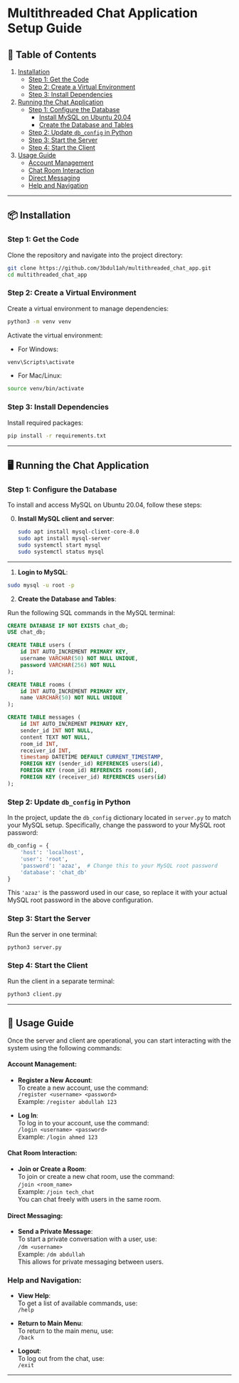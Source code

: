 
# Multithreaded Chat Application Setup Guide

## 📑 Table of Contents
1. [Installation](#-installation)
    - [Step 1: Get the Code](#step-1-get-the-code)
    - [Step 2: Create a Virtual Environment](#step-2-create-a-virtual-environment)
    - [Step 3: Install Dependencies](#step-3-install-dependencies)
2. [Running the Chat Application](#-running-the-chat-application)
    - [Step 1: Configure the Database](#step-1-configure-the-database)
        - [Install MySQL on Ubuntu 20.04](#install-mysql-on-ubuntu-2004)
        - [Create the Database and Tables](#create-the-database-and-tables)
    - [Step 2: Update `db_config` in Python](#step-2-update-db_config-in-python)
    - [Step 3: Start the Server](#step-3-start-the-server)
    - [Step 4: Start the Client](#step-4-start-the-client)
3. [Usage Guide](#-usage-guide)
    - [Account Management](#account-management)
    - [Chat Room Interaction](#chat-room-interaction)
    - [Direct Messaging](#direct-messaging)
    - [Help and Navigation](#help-and-navigation)

---

## 📦 Installation

### Step 1: Get the Code

Clone the repository and navigate into the project directory:

```bash
git clone https://github.com/3bdul1ah/multithreaded_chat_app.git
cd multithreaded_chat_app
```

### Step 2: Create a Virtual Environment

Create a virtual environment to manage dependencies:

```bash
python3 -m venv venv
```

Activate the virtual environment:

- For Windows:

```bash
venv\Scripts\activate
```

- For Mac/Linux:

```bash
source venv/bin/activate
```

### Step 3: Install Dependencies

Install required packages:

```bash
pip install -r requirements.txt
```

---

## 🖥 Running the Chat Application

### Step 1: Configure the Database


To install and access MySQL on Ubuntu 20.04, follow these steps:

0. **Install MySQL client and server**:
    ```bash
    sudo apt install mysql-client-core-8.0
    sudo apt install mysql-server
    sudo systemctl start mysql
    sudo systemctl status mysql
    ```

---


1. **Login to MySQL**:

```bash
sudo mysql -u root -p
```

2. **Create the Database and Tables**:

Run the following SQL commands in the MySQL terminal:

```sql
CREATE DATABASE IF NOT EXISTS chat_db;
USE chat_db;

CREATE TABLE users (
    id INT AUTO_INCREMENT PRIMARY KEY,
    username VARCHAR(50) NOT NULL UNIQUE,
    password VARCHAR(256) NOT NULL
);

CREATE TABLE rooms (
    id INT AUTO_INCREMENT PRIMARY KEY,
    name VARCHAR(50) NOT NULL UNIQUE
);

CREATE TABLE messages (
    id INT AUTO_INCREMENT PRIMARY KEY,
    sender_id INT NOT NULL,
    content TEXT NOT NULL,
    room_id INT,
    receiver_id INT,
    timestamp DATETIME DEFAULT CURRENT_TIMESTAMP,
    FOREIGN KEY (sender_id) REFERENCES users(id),
    FOREIGN KEY (room_id) REFERENCES rooms(id),
    FOREIGN KEY (receiver_id) REFERENCES users(id)
);
```

### Step 2: Update `db_config` in Python

In the project, update the `db_config` dictionary located in `server.py` to match your MySQL setup. Specifically, change the password to your MySQL root password:

```python
db_config = {
    'host': 'localhost',
    'user': 'root',
    'password': 'azaz',  # Change this to your MySQL root password
    'database': 'chat_db'
}
```

This `'azaz'` is the password used in our case, so replace it with your actual MySQL root password in the above configuration.

### Step 3: Start the Server

Run the server in one terminal:

```bash
python3 server.py
```

### Step 4: Start the Client

Run the client in a separate terminal:

```bash
python3 client.py
```

---


## 🌟 Usage Guide

Once the server and client are operational, you can start interacting with the system using the following commands:

#### **Account Management:**

- **Register a New Account**:  
  To create a new account, use the command:  
  `/register <username> <password>`  
  Example: `/register abdullah 123`

- **Log In**:  
  To log in to your account, use the command:  
  `/login <username> <password>`  
  Example: `/login ahmed 123`

#### **Chat Room Interaction:**

- **Join or Create a Room**:  
  To join or create a new chat room, use the command:  
  `/join <room_name>`  
  Example: `/join tech_chat`  
  You can chat freely with users in the same room.

#### **Direct Messaging:**

- **Send a Private Message**:  
  To start a private conversation with a user, use:  
  `/dm <username>`  
  Example: `/dm abdullah`  
  This allows for private messaging between users.

### **Help and Navigation:**

- **View Help**:  
  To get a list of available commands, use:  
  `/help`

- **Return to Main Menu**:  
  To return to the main menu, use:  
  `/back`

- **Logout**:  
  To log out from the chat, use:  
  `/exit`

---
